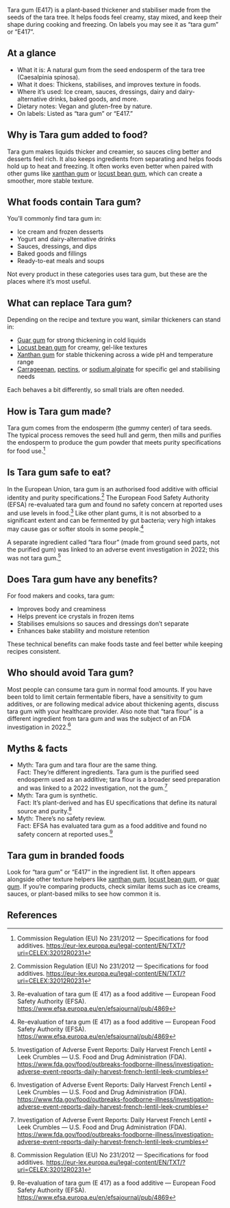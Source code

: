 Tara gum (E417) is a plant-based thickener and stabiliser made from the seeds of the tara tree. It helps foods feel creamy, stay mixed, and keep their shape during cooking and freezing. On labels you may see it as “tara gum” or “E417”.

<!--more-->

## At a glance
- What it is: A natural gum from the seed endosperm of the tara tree (Caesalpinia spinosa).
- What it does: Thickens, stabilises, and improves texture in foods.
- Where it’s used: Ice cream, sauces, dressings, dairy and dairy-alternative drinks, baked goods, and more.
- Dietary notes: Vegan and gluten-free by nature.
- On labels: Listed as “tara gum” or “E417.”

## Why is Tara gum added to food?
Tara gum makes liquids thicker and creamier, so sauces cling better and desserts feel rich. It also keeps ingredients from separating and helps foods hold up to heat and freezing. It often works even better when paired with other gums like [xanthan gum](/e415-xanthan-gum) or [locust bean gum](/e410-locust-bean-gum), which can create a smoother, more stable texture.

## What foods contain Tara gum?
You’ll commonly find tara gum in:
- Ice cream and frozen desserts
- Yogurt and dairy-alternative drinks
- Sauces, dressings, and dips
- Baked goods and fillings
- Ready-to-eat meals and soups

Not every product in these categories uses tara gum, but these are the places where it’s most useful.

## What can replace Tara gum?
Depending on the recipe and texture you want, similar thickeners can stand in:
- [Guar gum](/e412-guar-gum) for strong thickening in cold liquids
- [Locust bean gum](/e410-locust-bean-gum) for creamy, gel-like textures
- [Xanthan gum](/e415-xanthan-gum) for stable thickening across a wide pH and temperature range
- [Carrageenan](/e407-carrageenan), [pectins](/e440-pectins), or [sodium alginate](/e401-sodium-alginate) for specific gel and stabilising needs

Each behaves a bit differently, so small trials are often needed.

## How is Tara gum made?
Tara gum comes from the endosperm (the gummy center) of tara seeds. The typical process removes the seed hull and germ, then mills and purifies the endosperm to produce the gum powder that meets purity specifications for food use.[^1]

## Is Tara gum safe to eat?
In the European Union, tara gum is an authorised food additive with official identity and purity specifications.[^1] The European Food Safety Authority (EFSA) re-evaluated tara gum and found no safety concern at reported uses and use levels in food.[^2] Like other plant gums, it is not absorbed to a significant extent and can be fermented by gut bacteria; very high intakes may cause gas or softer stools in some people.[^2]

A separate ingredient called “tara flour” (made from ground seed parts, not the purified gum) was linked to an adverse event investigation in 2022; this was not tara gum.[^3]

## Does Tara gum have any benefits?
For food makers and cooks, tara gum:
- Improves body and creaminess
- Helps prevent ice crystals in frozen items
- Stabilises emulsions so sauces and dressings don’t separate
- Enhances bake stability and moisture retention

These technical benefits can make foods taste and feel better while keeping recipes consistent.

## Who should avoid Tara gum?
Most people can consume tara gum in normal food amounts. If you have been told to limit certain fermentable fibers, have a sensitivity to gum additives, or are following medical advice about thickening agents, discuss tara gum with your healthcare provider. Also note that “tara flour” is a different ingredient from tara gum and was the subject of an FDA investigation in 2022.[^3]

## Myths & facts
- Myth: Tara gum and tara flour are the same thing.  
  Fact: They’re different ingredients. Tara gum is the purified seed endosperm used as an additive; tara flour is a broader seed preparation and was linked to a 2022 investigation, not the gum.[^3]
- Myth: Tara gum is synthetic.  
  Fact: It’s plant-derived and has EU specifications that define its natural source and purity.[^1]
- Myth: There’s no safety review.  
  Fact: EFSA has evaluated tara gum as a food additive and found no safety concern at reported uses.[^2]

## Tara gum in branded foods
Look for “tara gum” or “E417” in the ingredient list. It often appears alongside other texture helpers like [xanthan gum](/e415-xanthan-gum), [locust bean gum](/e410-locust-bean-gum), or [guar gum](/e412-guar-gum). If you’re comparing products, check similar items such as ice creams, sauces, or plant-based milks to see how common it is.

## References
[^1]: Commission Regulation (EU) No 231/2012 — Specifications for food additives. https://eur-lex.europa.eu/legal-content/EN/TXT/?uri=CELEX:32012R0231
[^2]: Re-evaluation of tara gum (E 417) as a food additive — European Food Safety Authority (EFSA). https://www.efsa.europa.eu/en/efsajournal/pub/4869
[^3]: Investigation of Adverse Event Reports: Daily Harvest French Lentil + Leek Crumbles — U.S. Food and Drug Administration (FDA). https://www.fda.gov/food/outbreaks-foodborne-illness/investigation-adverse-event-reports-daily-harvest-french-lentil-leek-crumbles

